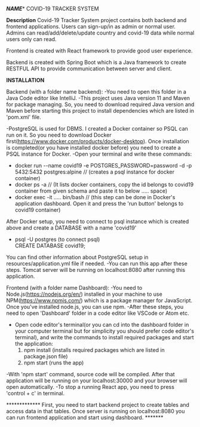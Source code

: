 ***NAME****
COVID-19 TRACKER SYSTEM

**Description**
Covid-19 Tracker System project contains both backend and frontend applications. Users can sign-up/in as admin or normal user. Admins can read/add/delete/update country and covid-19 data while normal users only can read.

Frontend is created with React framework to provide good user experience.

Backend is created with Spring Boot which is a Java framework to create RESTFUL API to provide communication between
server and client.

**INSTALLATION**

Backend (with a folder name backend):
-You need to open this folder in a Java Code editor like IntelliJ.
-This project uses Java version 11 and Maven for package managing. So, you need to download required Java version and Maven before starting this project to install dependencies which are listed in 'pom.xml' file.

-PostgreSQL is used for DBMS.
I created a Docker container so PSQL can run on it. So you need to download Docker first(https://www.docker.com/products/docker-desktop).
Once installation is completed(or you have installed docker before) you need to create a PSQL instance for Docker.
-Open your terminal and write these commands:
  * docker run --name covid19 -e POSTGRES_PASSWORD=password -d -p 5432:5432 postgres:alpine  // (creates a psql instance for docker container)
  * docker ps -a    // (It lists docker containers, copy the id belongs to covid19 container from given schema and paste it to below ..... space)
  * docker exec -it ..... bin/bash    // (this step can be done in Docker's application dashboard. Open it and press the 'run button' belongs to covid19 container)
  
  After Docker setup, you need to connect to psql instance which is created above and create a DATABASE with a name 'covid19'
  * psql -U postgres (to connect psql)   
  CREATE DATABASE covid19;

You can find other information about PostgreSQL setup in resources/application.yml file if needed. 
-You can run this app after these steps. Tomcat server will be running on localhost:8080 after running this application.


Frontend (with a folder name Dashboard): 
-You need to Node.js(https://nodejs.org/en/) installed in your machine to use NPM(https://www.npmjs.com/) which is a package manager
for JavaScript. Once you've installed node.js, you can use npm. 
-After these steps, you need to open 'Dashboard' folder in a code editor like VSCode or Atom etc.
- Open code editor's terminal(or you can cd into the dashboard folder in your computer terminal but for simplicity you should prefer code editor's terminal), 
  and write the commands to install required packages and start the application:
  1) npm install (installs required packages which are listed in package.json file)
  2) npm start  (runs the app)

-With 'npm start' command, source code will be compiled. After that application will be running on your localhost:30000 and your browser will open automatically.
-To stop a running React app, you need to press 'control + c' in terminal.


************* First, you need to start backend project to create tables and access data in that tables. Once server is running on localhost:8080 you can run frontend application and start using dashboard. *******




